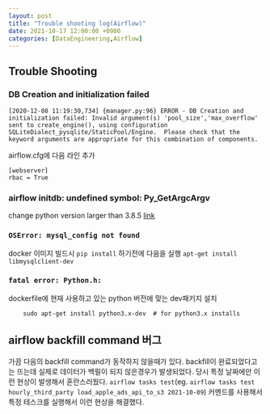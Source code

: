 ```yaml
---
layout: post
title: "Trouble shooting log(Airflow)"
date: 2021-10-17 12:00:00 +0900
categories: [DataEngineering,Airflow]
---
```


## Trouble Shooting

### DB Creation and initialization failed
```[2020-12-08 11:19:30,734] {manager.py:96} ERROR - DB Creation and initialization failed: Invalid argument(s) 'pool_size','max_overflow' sent to create_engine(), using configuration SQLiteDialect_pysqlite/StaticPool/Engine.  Please check that the keyword arguments are appropriate for this combination of components.```

airflow.cfg에 다음 라인 추가

```
[webserver]
rbac = True
```

### airflow initdb: undefined symbol: Py_GetArgcArgv
change python version larger than 3.8.5 [link](https://stackoverflow.com/questions/60684146/airflow-initdb-undefined-symbol-py-getargcargv)

### `OSError: mysql_config not found`
docker 이미지 빌드시 `pip install` 하기전에 다음을 실행
`apt-get install libmysqlclient-dev`

### `fatal error: Python.h:`
dockerfile에 현재 사용하고 있는 python 버전에 맞는 dev패키지 설치
```
    sudo apt-get install python3.x-dev  # for python3.x installs
```

## airflow backfill command 버그 
가끔 다음의 backfill command가 동작하지 않을때가 있다. backfill이 완료되었다고는 뜨는데 실제로 데이터가 백필이 되지 않은경우가 발생되었다. 당시 특정 날짜에만 이런 현상이 발생해서 혼란스러웠다.
`airflow tasks test`(eg. `airflow tasks test hourly_third_party load_apple_ads_api_to_s3 2021-10-09`) 커멘드를 사용해서 특정 테스크를 실행해서 이런 현상을 해결했다.